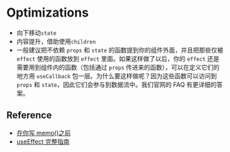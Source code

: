 # Optimizations

- 向下移动`state`
- 内容提升，借助使用`children`
- 一般建议把不依赖 `props` 和 `state` 的函数提到你的组件外面，并且把那些仅被 `effect` 使用的函数放到 `effect` 里面。如果这样做了以后，你的 `effect` 还是需要用到组件内的函数（包括通过 `props` 传进来的函数），可以在定义它们的地方用 `useCallback` 包一层。为什么要这样做呢？因为这些函数可以访问到 `props` 和 `state`，因此它们会参与到数据流中。我们官网的 FAQ 有更详细的答案。

## Reference

- [在你写 memo()之前](https://overreacted.io/zh-hans/before-you-memo/)
- [useEffect 完整指南](https://overreacted.io/zh-hans/a-complete-guide-to-useeffect/)
